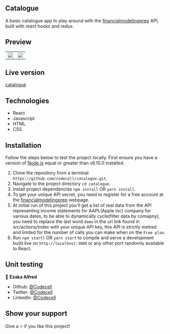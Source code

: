 ## Catalogue
A basic catalogue app to play around with the [financialmodelingprep](https://financialmodelingprep.com/developer) API, built with react hooks and redux.

## Preview
|                |                |
|----------------|----------------|
|<img src='./readmeAssets/' />|<img src='./readmeAssets/' />|

## Live version
[catalogue](https://incomecatalogue.herokuapp.com/)

## Technologies
  - React
  - Javascript
  - HTML
  - CSS

## Installation
Follow the steps below to test the project locally. First ensure you have a version of [Node.js](http://nodejs.org/) equal or greater than v6.10.0 installed.

1. Clone the repository from a terminal `https://github.com/codecell/catalogue.git`.
2. Navigate to the project directory `cd catalogue`.
3. Install project dependencies `npm install` OR `yarn install`.
4. To get your unique API secret, you need to register for a free account at the [financialmodelingprep](https://financialmodelingprep.com/developer) webpage.
5. At initial run of this project you'll get a list of real data from the API representing income statements for AAPL(Apple inc) company for various dates, to be able to dynamically cycle(filter data by comapny), you need to replace the last word `demo` in the url link found in src/actions/index with your unique API key, this API is strictly metred and limited for the number of calls you can make when on the `Free plan`.
6. Run `npm startl` OR `yarn start` to compile  and serve a development build live on `http://localhost:3000` 
or any other port randomly available to React.

## Unit testing


👤 **Ezaka Alfred**

- Github: [@Codecell](https://github.com/codecell)
- Twitter: [@Codecell](https://twitter.com/the_codecell)
- LinkedIn: [@Codecell](https://www.linkedin.com/in/alfrednoble/)

## Show your support

Give a ⭐️ if you like this project!